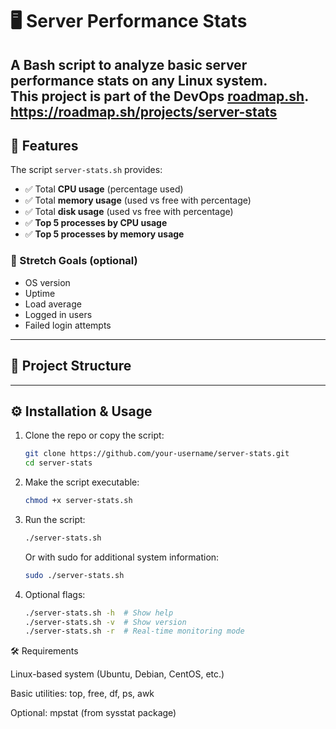 # 🖥️ Server Performance Stats

A Bash script to analyze **basic server performance stats** on any Linux system.  
This project is part of the **DevOps [roadmap.sh](https://roadmap.sh/projects)**.
https://roadmap.sh/projects/server-stats
---

## 🚀 Features

The script `server-stats.sh` provides:

- ✅ Total **CPU usage** (percentage used)  
- ✅ Total **memory usage** (used vs free with percentage)  
- ✅ Total **disk usage** (used vs free with percentage)  
- ✅ **Top 5 processes by CPU usage**  
- ✅ **Top 5 processes by memory usage**  

### 🌟 Stretch Goals (optional)
- OS version  
- Uptime  
- Load average  
- Logged in users  
- Failed login attempts  

---

## 📂 Project Structure



---

## ⚙️ Installation & Usage

1. Clone the repo or copy the script:  
   ```bash
   git clone https://github.com/your-username/server-stats.git
   cd server-stats
   ```

2. Make the script executable:
   ```bash
   chmod +x server-stats.sh
   ```

3. Run the script:
   ```bash
   ./server-stats.sh
   ```

   Or with sudo for additional system information:
   ```bash
   sudo ./server-stats.sh
   ```

4. Optional flags:
   ```bash
   ./server-stats.sh -h  # Show help
   ./server-stats.sh -v  # Show version
   ./server-stats.sh -r  # Real-time monitoring mode
   ```

🛠️ Requirements

Linux-based system (Ubuntu, Debian, CentOS, etc.)

Basic utilities: top, free, df, ps, awk

Optional: mpstat (from sysstat package)

